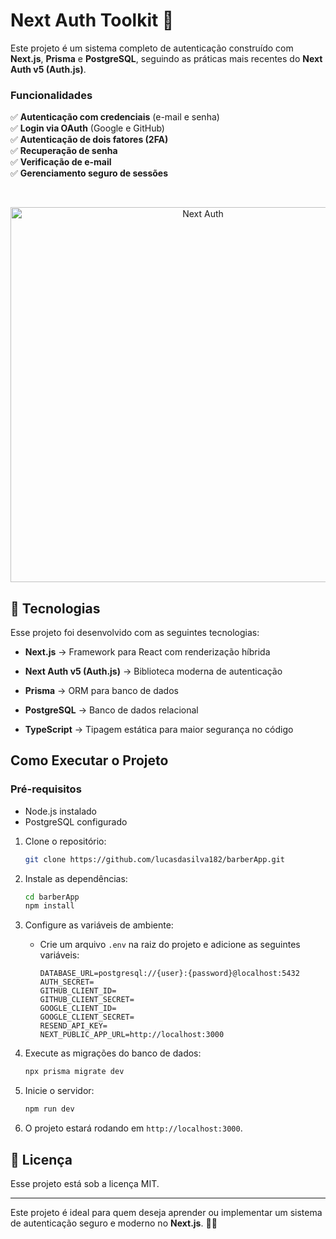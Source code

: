 

# **Next Auth Toolkit 🔐**

Este projeto é um sistema completo de autenticação construído com **Next.js**, **Prisma** e **PostgreSQL**, seguindo as práticas mais recentes do **Next Auth v5 (Auth.js)**.

### Funcionalidades

✅ **Autenticação com credenciais** (e-mail e senha)  
✅ **Login via OAuth** (Google e GitHub)  
✅ **Autenticação de dois fatores (2FA)**  
✅ **Recuperação de senha**  
✅ **Verificação de e-mail**  
✅ **Gerenciamento seguro de sessões**

<br/>
  
<p  align="center">

<img  alt="Next Auth"  src="https://equivalent-apricot-peafowl.myfilebase.com/ipfs/QmYFaCUTfiWHek3uwJFMysXmw2CgkJJTYzrHeZW5fmW2YK"  width="600px">

</p>

## 🚀 Tecnologias

Esse projeto foi desenvolvido com as seguintes tecnologias:

-   **Next.js** → Framework para React com renderização híbrida
    
-   **Next Auth v5 (Auth.js)** → Biblioteca moderna de autenticação
    
-   **Prisma** → ORM para banco de dados
    
-   **PostgreSQL** → Banco de dados relacional
    
-   **TypeScript** → Tipagem estática para maior segurança no código

  ## **Como Executar o Projeto**

### **Pré-requisitos**

- Node.js instalado
- PostgreSQL configurado

1. Clone o repositório:
   ```bash
   git clone https://github.com/lucasdasilva182/barberApp.git
   ```

2. Instale as dependências:
   ```bash
   cd barberApp
   npm install
   ```

3. Configure as variáveis de ambiente:
   - Crie um arquivo `.env` na raiz do projeto e adicione as seguintes variáveis:
     ```
     DATABASE_URL=postgresql://{user}:{password}@localhost:5432
     AUTH_SECRET=
     GITHUB_CLIENT_ID=
     GITHUB_CLIENT_SECRET=
     GOOGLE_CLIENT_ID=
     GOOGLE_CLIENT_SECRET= 
     RESEND_API_KEY=
     NEXT_PUBLIC_APP_URL=http://localhost:3000
     ```
     
4. Execute as migrações do banco de dados:
   ```bash
   npx prisma migrate dev
   ```

6. Inicie o servidor:
   ```bash
   npm run dev
   ```
7. O projeto estará rodando em `http://localhost:3000`.



## :memo: Licença

Esse projeto está sob a licença MIT.

---
Este projeto é ideal para quem deseja aprender ou implementar um sistema de autenticação seguro e moderno no **Next.js**. 🚀💡
 

